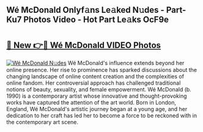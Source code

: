 ## Wé McDonald Onlyf𝚊ns Le𝚊ked N𝚞des - Part-Ku7 Photos Video - Hot Part Le𝚊ks OcF9e

# <h2><a href="http://ac11528.deff.icu/?id=W%c3%a9+McDonald">🔗 New 👉🔴 Wé McDonald VIDEO Photos</a></h2>

[![Wé McDonald N𝚞des](https://i.imgur.com/rIISA9y.gif)](http://ac11528.deff.icu/?id=W%c3%a9+McDonald)
Wé McDonald's influence extends beyond her online presence. Her rise to prominence has sparked discussions about the changing landscape of online content creation and the complexities of online fandom. Her controversial approach has challenged traditional notions of beauty, sexuality, and female empowerment. Wé McDonald (b. 1990) is a contemporary artist whose innovative and thought-provoking works have captured the attention of the art world. Born in London, England, Wé McDonald's artistic journey began at a young age, and her dedication to her craft has led her to become a force to be reckoned with in the contemporary art scene.
